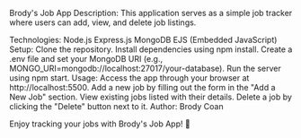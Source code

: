 Brody's Job App
Description:
This application serves as a simple job tracker where users can add, view, and delete job listings.

Technologies:
Node.js
Express.js
MongoDB
EJS (Embedded JavaScript)
Setup:
Clone the repository.
Install dependencies using npm install.
Create a .env file and set your MongoDB URI (e.g., MONGO_URI=mongodb://localhost:27017/your-database).
Run the server using npm start.
Usage:
Access the app through your browser at http://localhost:5500.
Add a new job by filling out the form in the "Add a New Job" section.
View existing jobs listed with their details.
Delete a job by clicking the "Delete" button next to it.
Author:
Brody Coan

Enjoy tracking your jobs with Brody's Job App! 🚀
